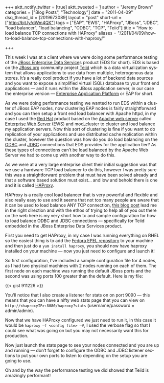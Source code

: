+++
aktt_notify_twitter = [true]
aktt_tweeted = [1]
author = "Jeremy Brown"
categories = ["Blog Posts", "Technology"]
date = "2011-04-09"
dsq_thread_id = [2019673089]
layout = "post"
short-url = ["http://bit.ly/dWm4QX"]
tags = ["EAP", "EWS", "HAProxy", "JBoss", "JDBC", "load balancer", "load balancing", "ODBC", "TCP", "Teiid"]
title = "How to load balance TCP connections with HAProxy"
aliases = "/2011/04/09/how-to-load-balance-tcp-connections-with-haproxy/"

+++

This week I was at a client where we were doing some per­for­mance test­ing of the [JBoss Enter­prise Data Ser­vice][1]s prod­uct (EDS for short). EDS is based on the [JBoss.org][2] com­mu­nity project [Teiid][3] which is a data vir­tu­al­iza­tion sys­tem that allows appli­ca­tions to use data from mul­ti­ple, het­eroge­nous data stores. It’s a really cool prod­uct if you have a lot of back­end data sources and you want to expose a sim­pli­fied vir­tual (SQL) data­base to your front end appli­ca­tions — and it runs within the JBoss appli­ca­tion server, in our case the enter­prise ver­sion — [Enter­prise Appli­ca­tion Plat­form][4] or EAP for short.

As we were doing per­for­mance test­ing we wanted to run EDS within a clus­ter of JBoss EAP nodes, now clus­ter­ing EAP nodes is fairly straight­for­ward and you can then setup a front end load bal­ancer with Apache httpd, in my case I used the [Red Hat][5] prod­uct based on the [Apache web server][6] called [Enter­prise Web Server][7] (EWS) and mod_cluster to clus­ter and load bal­ance my appli­ca­tion servers. Now this sort of clus­ter­ing is fine if you want to do repli­ca­tion of your appli­ca­tions and use dis­trib­uted cache repli­ca­tion within the clus­ter, how­ever the ques­tion was how do you do load bal­anc­ing on the [ODBC][8] and [JDBC][9] con­nec­tions that EDS pro­vides for the appli­ca­tion tier? As these types of con­nec­tions can’t be load bal­anced by the Apache Web Server we had to come up with another way to do this.

As we were at a very large enter­prise client their ini­tial sug­ges­tion was that we use a hard­ware TCP load bal­ancer to do this, how­ever I was pretty sure this was a straight­for­ward prob­lem that must have been solved already and that a soft­ware based solu­tion must exist… and low and behold there is one and it is called [HAProxy][10].

HAProxy is a really cool load bal­ancer that is very pow­er­ful and flex­i­ble and also really easy to use and it seems that not too many peo­ple are aware that it can be used to load bal­ance ANY TCP con­nec­tion, [this blog post][11] lead me in the right direc­tion and with the ethos of try­ing to help all of you out there on the web here is my very short how to and sam­ple con­fig­u­ra­tion for how to load bal­ance ODBC and JDBC con­nec­tions — specif­i­cally for Teiid embed­ded in the JBoss Enter­prise Data Ser­vices product.

First you need to get HAProxy, in my case I was run­ning every­thing on RHEL so the eas­i­est thing is to add the [Fedora EPEL repos­i­tory][12] to your machine and then just do a ```yum install haproxy```, you should now have haproxy installed on your machine — now you just need to con­fig­ure and launch it!

So first con­fig­u­ra­tion, I’ve included a sam­ple con­fig­u­ra­tion file for 4 nodes, as I had two phys­i­cal machines with 2 nodes run­ning on each of them. The first node on each machine was run­ning the default JBoss ports and the sec­ond was using ports 100 greater than the default. Here is my file:

{{< gist 911226 >}}

You’ll notice that I also cre­ate a lis­tener for stats on on port 9090 — this means that you can have a nifty web stats page that you can view on ```http://<haproxyIP>:8080/haproxy?stats``` (username/password = admin/admin).

Now that we have HAProxy con­fig­ured we just need to run it, in this case it would be ```haproxy –f <con­fig file> –V```, I used the ver­bose flag so that I could see what was going on but you may not nec­es­sar­ily want this for production.

Now just launch the stats page to see your nodes con­nected and you are up and run­ning — don’t for­get to con­fig­ure the ODBC and JDBC lis­tener sec­tions to put your own ports to lis­ten to depend­ing on the setup you are going to use.

Oh and by the way the per­for­mance test­ing we did showed that Teiid is amaz­ingly performant!

 [1]: http://www.jboss.com/products/platforms/dataservices/
 [2]: http://www.jboss.org/
 [3]: http://www.jboss.org/teiid
 [4]: http://www.jboss.com/products/platforms/application/
 [5]: http://www.redhat.com/
 [6]: http://httpd.apache.org/
 [7]: http://www.jboss.com/products/platforms/webserver/
 [8]: http://en.wikipedia.org/wiki/Open_Database_Connectivity
 [9]: http://en.wikipedia.org/wiki/Java_Database_Connectivity
 [10]: http://haproxy.1wt.eu/
 [11]: http://www.linickx.com/645/load-balance-anything-with-haproxy
 [12]: http://fedoraproject.org/wiki/EPEL
